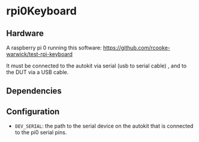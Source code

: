 # rpi0Keyboard

## Hardware 

A raspberry pi 0 running this software: https://github.com/rcooke-warwick/test-rpi-keyboard

It must be connected to the autokit via serial (usb to serial cable) , and to the DUT via a USB cable. 

## Dependencies
 

## Configuration

- `DEV_SERIAL`: the path to the serial device on the autokit that is connected to the pi0 serial pins.
